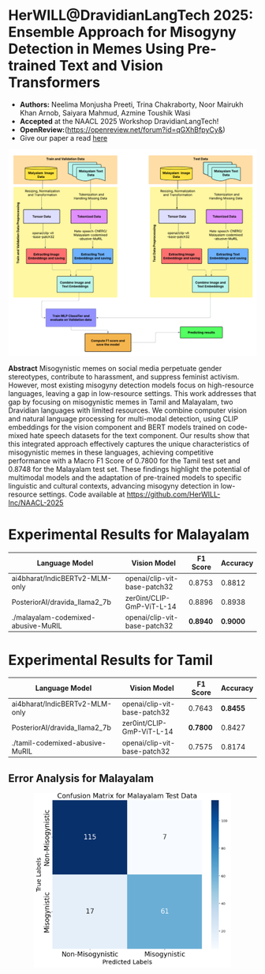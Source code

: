 # HerWILL@DravidianLangTech 2025: Ensemble Approach for Misogyny Detection in Memes Using Pre-trained Text and Vision Transformers
- **Authors:** Neelima Monjusha Preeti, Trina Chakraborty, Noor Mairukh Khan Arnob, Saiyara Mahmud, Azmine Toushik Wasi
- **Accepted** at the NAACL 2025 Workshop DravidianLangTech!
- **OpenReview:**(https://openreview.net/forum?id=qGXhBfpyCy&)
- Give our paper a read [here](https://github.com/HerWILL-Inc/NAACL-2025/blob/main/118_HerWILL_DravidianLangTech_.pdf)
<p align="center">
  <img src="Flowchart_malyalam.png" alt="Alt text" width="600"/>
</p>

**Abstract** Misogynistic memes on social media perpetuate gender stereotypes, contribute to harassment, and suppress feminist activism. However, most existing misogyny detection models focus on high-resource languages, leaving a gap in low-resource settings. This work addresses that gap by focusing on misogynistic memes in Tamil and Malayalam, two Dravidian languages with limited resources. We combine computer vision and natural language processing for multi-modal detection, using CLIP embeddings for the vision component and BERT models trained on code-mixed hate speech datasets for the text component. Our results show that this integrated approach effectively captures the unique characteristics of misogynistic memes in these languages, achieving competitive performance with a Macro F1 Score of 0.7800 for the Tamil test set and 0.8748 for the Malayalam test set. These findings highlight the potential of multimodal models and the adaptation of pre-trained models to specific linguistic and cultural contexts, advancing misogyny detection in low-resource settings. Code available at https://github.com/HerWILL-Inc/NAACL-2025

# Experimental Results for Malayalam
| **Language Model** | **Vision Model** | **F1 Score** | **Accuracy** |
|----------|----------|----------|----------|
| ai4bharat/IndicBERTv2-MLM-only  | openai/clip-vit-base-patch32   | 0.8753   | 0.8812    |
| PosteriorAI/dravida_llama2_7b  | zer0int/CLIP-GmP-ViT-L-14  | 0.8896   | 0.8938  |
|./malayalam-codemixed-abusive-MuRIL   | openai/clip-vit-base-patch32 | **0.8940**  | **0.9000**  |

# Experimental Results for Tamil
| **Language Model** | **Vision Model** | **F1 Score** | **Accuracy** |
|----------|----------|----------|----------|
| ai4bharat/IndicBERTv2-MLM-only  | openai/clip-vit-base-patch32   | 0.7643   | **0.8455**    |
| PosteriorAI/dravida_llama2_7b  | zer0int/CLIP-GmP-ViT-L-14  | **0.7800**   | 0.8427  |
|./tamil-codemixed-abusive-MuRIL   | openai/clip-vit-base-patch32 | 0.7575  | 0.8174  |
## Error Analysis for Malayalam
<p align="center">
  <img src="confusion_matrix.PNG" alt="Alt text" width="400"/>
</p>
